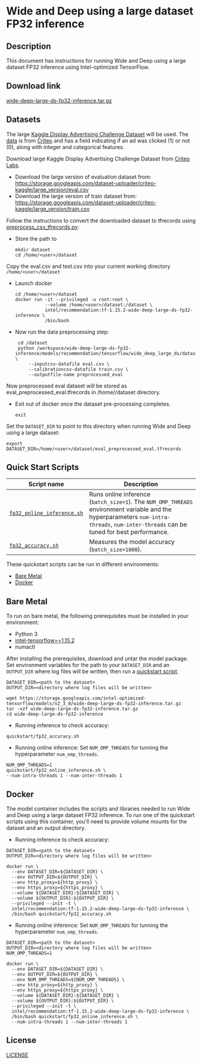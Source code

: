 <!--- 0. Title -->
# Wide and Deep using a large dataset FP32 inference

<!-- 10. Description -->
## Description

This document has instructions for running Wide and Deep using a large dataset FP32 inference using
Intel-optimized TensorFlow.

<!--- 20. Download link -->
## Download link

[wide-deep-large-ds-fp32-inference.tar.gz](https://storage.googleapis.com/intel-optimized-tensorflow/models/v2_3_0/wide-deep-large-ds-fp32-inference.tar.gz)

<!--- 30. Datasets -->
## Datasets

The large [Kaggle Display Advertising Challenge Dataset](https://www.kaggle.com/c/criteo-display-ad-challenge/data)
will be used. The
[data](https://www.kaggle.com/c/criteo-display-ad-challenge/data) is from
[Criteo](https://www.criteo.com) and has a field indicating if an ad was
clicked (1) or not (0), along with integer and categorical features.

Download large Kaggle Display Advertising Challenge Dataset from
[Criteo Labs](http://labs.criteo.com/2014/02/kaggle-display-advertising-challenge-dataset/).
* Download the large version of evaluation dataset from: https://storage.googleapis.com/dataset-uploader/criteo-kaggle/large_version/eval.csv
* Download the large version of train dataset from: https://storage.googleapis.com/dataset-uploader/criteo-kaggle/large_version/train.csv

Follow the instructions to convert the downloaded dataset to tfrecords using [preprocess_csv_tfrecords.py](/models/recommendation/tensorflow/wide_deep_large_ds/dataset/preprocess_csv_tfrecords.py):
* Store the path to 
    ```
    mkdir dataset
    cd /home/<user>/dataset
    ```

Copy the eval.csv and test.csv into your current working directory `/home/<user>/dataset`

* Launch docker 
    ```
    cd /home/<user>/dataset
    docker run -it --privileged -u root:root \
               --volume /home/<user>/dataset:/dataset \
               intel/recommendation:tf-1.15.2-wide-deep-large-ds-fp32-inference \
               /bin/bash

    ```
* Now run the data preprocessing step:
    ```
     cd /dataset
     python /workspace/wide-deep-large-ds-fp32-inference/models/recommendation/tensorflow/wide_deep_large_ds/dataset/preprocess_csv_tfrecords.py \
         --inputcsv-datafile eval.csv \
         --calibrationcsv-datafile train.csv \
         --outputfile-name preprocessed_eval
    ```
Now preprocessed eval dataset will be stored as eval_preprocessed_eval.tfrecords in /home/<user>/dataset directory.

* Exit out of docker once the dataset pre-processing completes.
    ```
    exit
    ```

Set the `DATASET_DIR` to point to this directory when running Wide and Deep using a large dataset:
```
export DATASET_DIR=/home/<user>/dataset/eval_preprocessed_eval.tfrecords
```

<!--- 40. Quick Start Scripts -->
## Quick Start Scripts

| Script name | Description |
|-------------|-------------|
| [`fp32_online_inference.sh`](fp32_online_inference.sh) | Runs online inference (`batch_size=1`). The `NUM_OMP_THREADS` environment variable and the hyperparameters `num-intra-threads`, `num-inter-threads` can be tuned for best performance. |
| [`fp32_accuracy.sh`](fp32_accuracy.sh) | Measures the model accuracy (`batch_size=1000`). |

These quickstart scripts can be run in different environments:
* [Bare Metal](#bare-metal)
* [Docker](#docker)

<!--- 50. Bare Metal -->
## Bare Metal

To run on bare metal, the following prerequisites must be installed in your environment:
* Python 3
* [intel-tensorflow==1.15.2](https://pypi.org/project/intel-tensorflow/)
* numactl

After installing the prerequisites, download and untar the model package.
Set environment variables for the path to your `DATASET_DIR` and an
`OUTPUT_DIR` where log files will be written, then run a 
[quickstart script](#quick-start-scripts).

```
DATASET_DIR=<path to the dataset>
OUTPUT_DIR=<directory where log files will be written>

wget https://storage.googleapis.com/intel-optimized-tensorflow/models/v2_3_0/wide-deep-large-ds-fp32-inference.tar.gz
tar -xzf wide-deep-large-ds-fp32-inference.tar.gz
cd wide-deep-large-ds-fp32-inference
```

* Running inference to check accuracy:
```
quickstart/fp32_accuracy.sh
```
* Running online inference:
Set `NUM_OMP_THREADS` for tunning the hyperparameter `num_omp_threads`.
```
NUM_OMP_THREADS=1
quickstart/fp32_online_inference.sh \
--num-intra-threads 1 --num-inter-threads 1
```

<!--- 60. Docker -->
## Docker

The model container includes the scripts and libraries needed to run 
Wide and Deep using a large dataset FP32 inference. To run one of the quickstart scripts 
using this container, you'll need to provide volume mounts for the dataset
and an output directory.

* Running inference to check accuracy:
```
DATASET_DIR=<path to the dataset>
OUTPUT_DIR=<directory where log files will be written>

docker run \
  --env DATASET_DIR=${DATASET_DIR} \
  --env OUTPUT_DIR=${OUTPUT_DIR} \
  --env http_proxy=${http_proxy} \
  --env https_proxy=${https_proxy} \
  --volume ${DATASET_DIR}:${DATASET_DIR} \
  --volume ${OUTPUT_DIR}:${OUTPUT_DIR} \
  --privileged --init -t \
  intel/recommendation:tf-1.15.2-wide-deep-large-ds-fp32-inference \
  /bin/bash quickstart/fp32_accuracy.sh
```

* Running online inference:
Set `NUM_OMP_THREADS` for tunning the hyperparameter `num_omp_threads`.

```
DATASET_DIR=<path to the dataset>
OUTPUT_DIR=<directory where log files will be written>
NUM_OMP_THREADS=1

docker run \
  --env DATASET_DIR=${DATASET_DIR} \
  --env OUTPUT_DIR=${OUTPUT_DIR} \
  --env NUM_OMP_THREADS=${NUM_OMP_THREADS} \
  --env http_proxy=${http_proxy} \
  --env https_proxy=${https_proxy} \
  --volume ${DATASET_DIR}:${DATASET_DIR} \
  --volume ${OUTPUT_DIR}:${OUTPUT_DIR} \
  --privileged --init -t \
  intel/recommendation:tf-1.15.2-wide-deep-large-ds-fp32-inference \
  /bin/bash quickstart/fp32_online_inference.sh \
  --num-intra-threads 1 --num-inter-threads 1
```

<!--- 80. License -->
## License

[LICENSE](/LICENSE)

